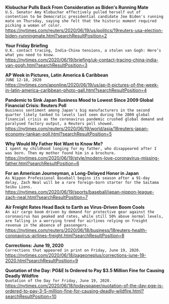 **Klobuchar Pulls Back From Consideration as Biden's Running Mate**\
`U.S. Senator Amy Klobuchar effectively pulled herself out of contention to be Democratic presidential candidate Joe Biden's running mate on Thursday, saying she felt that the historic moment required picking a woman of color.`\
https://nytimes.com/reuters/2020/06/19/us/politics/19reuters-usa-election-biden-runningmate.html?searchResultPosition=2

**Your Friday Briefing**\
`U.K. contact tracing, India-China tensions, a stolen van Gogh: Here’s what you need to know.`\
https://nytimes.com/2020/06/19/briefing/uk-contact-tracing-china-india-van-gogh.html?searchResultPosition=3

**AP Week in Pictures, Latin America & Caribbean**\
`JUNE 12-18, 2020`\
https://nytimes.com/aponline/2020/06/19/us/ap-lt-pictures-of-the-week-in-latin-america-caribbean-photo-gall.html?searchResultPosition=4

**Pandemic to Sink Japan Business Mood to Lowest Since 2009 Global Financial Crisis: Reuters Poll**\
`Business sentiment among Japan's big manufacturers in the second quarter likely tanked to levels last seen during the 2009 global financial crisis as the coronavirus pandemic crushed global demand and paralysed factory output, a Reuters poll showed.`\
https://nytimes.com/reuters/2020/06/19/world/asia/18reuters-japan-economy-tankan-poll.html?searchResultPosition=5

**Why Would My Father Not Want to Know Me?**\
`I spent my childhood longing for my father, who disappeared after I was born. Then my mother found him in a brochure.`\
https://nytimes.com/2020/06/19/style/modern-love-coronavirus-missing-father.html?searchResultPosition=6

**For an American Journeyman, a Long-Delayed Honor in Japan**\
`As Nippon Professional Baseball begins its season after a 91-day delay, Zach Neal will be a rare foreign-born starter for the Saitama Seibu Lions.`\
https://nytimes.com/2020/06/19/sports/baseball/japan-nippon-league-zach-neal.html?searchResultPosition=7

**Air Freight Rates Head Back to Earth as Virus-Driven Boom Cools**\
`An air cargo boom driven by demand for protective gear against the coronavirus has peaked and rates, while still 50% above normal levels, are falling in a worrying trend for airlines relying on freight revenue in the absence of passengers.`\
https://nytimes.com/reuters/2020/06/18/business/18reuters-health-coronavirus-airlines-freight.html?searchResultPosition=8

**Corrections: June 19, 2020**\
`Corrections that appeared in print on Friday, June 19, 2020.`\
https://nytimes.com/2020/06/18/pageoneplus/corrections-june-19-2020.html?searchResultPosition=9

**Quotation of the Day: PG&E Is Ordered to Pay $3.5 Million Fine for Causing Deadly Wildfire**\
`Quotation of the Day for Friday, June 19, 2020.`\
https://nytimes.com/2020/06/18/todayspaper/quotation-of-the-day-pge-is-ordered-to-pay-3-5-million-fine-for-causing-deadly-wildfire.html?searchResultPosition=10

